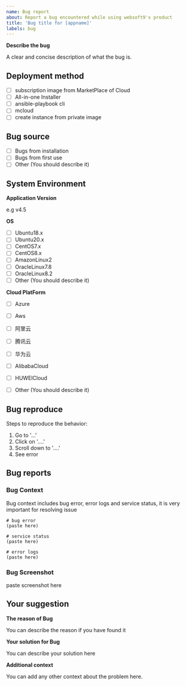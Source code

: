 ```yaml
---
name: Bug report
about: Report a bug encountered while using websoft9's product
title: 'Bug title for [appname]'
labels: bug
---
```


**Describe the bug**

A clear and concise description of what the bug is.

## Deployment method

- [ ] subscription image from MarketPlace of Cloud
- [ ] All-in-one Installer
- [ ] ansible-playbook cli
- [ ] mcloud
- [ ] create instance from private image

## Bug source

- [ ] Bugs from installation 
- [ ] Bugs from first use
- [ ] Other (You should describe it)   

## System Environment

**Application Version**

e.g v4.5

**OS**

- [ ] Ubuntu18.x
- [ ] Ubuntu20.x
- [ ] CentOS7.x
- [ ] CentOS8.x
- [ ] AmazonLinux2
- [ ] OracleLinux7.8
- [ ] OracleLinux8.2
- [ ] Other (You should describe it) 

**Cloud PlatForm**

- [ ] Azure
- [ ] Aws
- [ ] 阿里云
- [ ] 腾讯云
- [ ] 华为云
- [ ] AlibabaCloud
- [ ] HUWEICloud
- [ ] Other (You should describe it) 


## Bug reproduce

Steps to reproduce the behavior:

1. Go to '...'
2. Click on '....'
3. Scroll down to '....'
4. See error

## Bug reports

### Bug Context

Bug context includes bug error, error logs and service status, it is very important for resolving issue

```
# bug error
(paste here) 

# service status 
(paste here) 

# error logs
(paste here) 
```

### Bug Screenshot

paste screenshot here

## Your suggestion

**The reason of Bug**

You can describe the reason if you have found it

**Your solution for Bug**

You can describe your solution here

**Additional context**

You can add any other context about the problem here.
